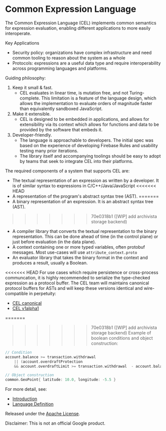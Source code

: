 # Common Expression Language

The Common Expression Language (CEL) implements common semantics for expression
evaluation, enabling different applications to more easily interoperate.

Key Applications

*   Security policy: organizations have complex infrastructure and need common
    tooling to reason about the system as a whole
*   Protocols: expressions are a useful data type and require interoperability
    across programming languages and platforms.


Guiding philosophy:

1.  Keep it small & fast.
    *   CEL evaluates in linear time, is mutation free, and not Turing-complete.
        This limitation is a feature of the language design, which allows the
        implementation to evaluate orders of magnitude faster than equivalently
        sandboxed JavaScript.
2.  Make it extensible.
    *   CEL is designed to be embedded in applications, and allows for
        extensibility via its context which allows for functions and data to be
        provided by the software that embeds it.
3.  Developer-friendly.
    *   The language is approachable to developers. The initial spec was based
        on the experience of developing Firebase Rules and usability testing
        many prior iterations.
    *   The library itself and accompanying toolings should be easy to adopt by
        teams that seek to integrate CEL into their platforms.

The required components of a system that supports CEL are:

*   The textual representation of an expression as written by a developer. It is
    of similar syntax to expressions in C/C++/Java/JavaScript
<<<<<<< HEAD
*   A representation of the program's abstract syntax tree (AST).
=======
*   A binary representation of an expression. It is an abstract syntax tree
    (AST).
>>>>>>> 70e0318b1 ([WIP] add archivista storage backend)
*   A compiler library that converts the textual representation to the binary
    representation. This can be done ahead of time (in the control plane) or
    just before evaluation (in the data plane).
*   A context containing one or more typed variables, often protobuf messages.
    Most use-cases will use `attribute_context.proto`
*   An evaluator library that takes the binary format in the context and
    produces a result, usually a Boolean.

<<<<<<< HEAD
For use cases which require persistence or cross-process communcation, it is
highly recommended to serialize the type-checked expression as a protocol
buffer. The CEL team will maintains canonical protocol buffers for ASTs and
will keep these versions identical and wire-compatible in perpetuity:

*  [CEL canonical](https://github.com/google/cel-spec/tree/master/proto/cel/expr)
*  [CEL v1alpha1](https://github.com/googleapis/googleapis/tree/master/google/api/expr/v1alpha1)


=======
>>>>>>> 70e0318b1 ([WIP] add archivista storage backend)
Example of boolean conditions and object construction:

``` c
// Condition
account.balance >= transaction.withdrawal
    || (account.overdraftProtection
    && account.overdraftLimit >= transaction.withdrawal  - account.balance)

// Object construction
common.GeoPoint{ latitude: 10.0, longitude: -5.5 }
```

For more detail, see:

*   [Introduction](doc/intro.md)
*   [Language Definition](doc/langdef.md)

Released under the [Apache License](LICENSE).

Disclaimer: This is not an official Google product.
